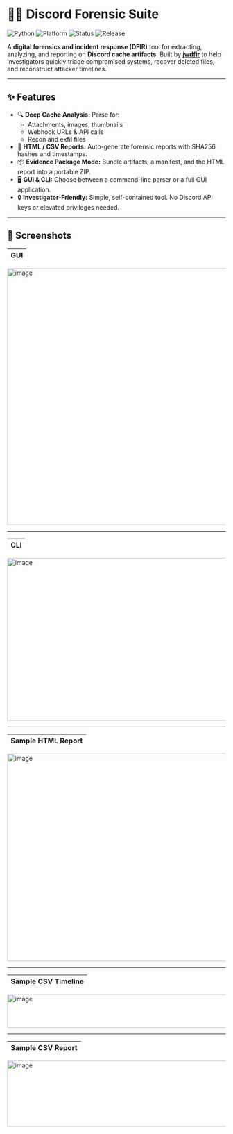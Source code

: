 # 🕵️‍♂️ Discord Forensic Suite
![Python](https://img.shields.io/badge/python-3.10+-blue)
![Platform](https://img.shields.io/badge/platform-Windows-lightgrey)
![Status](https://img.shields.io/badge/status-active-success)
![Release](https://img.shields.io/github/v/release/jwdfir/discord_cache_parser)


A **digital forensics and incident response (DFIR)** tool for extracting, analyzing, and reporting on **Discord cache artifacts**.  Built by **[jwdfir](https://github.com/jwdfir)** to help investigators quickly triage compromised systems, recover deleted files, and reconstruct attacker timelines.

---

## ✨ Features
- 🔍 **Deep Cache Analysis:** Parse for:
  - Attachments, images, thumbnails
  - Webhook URLs & API calls
  - Recon and exfil files
- 📑 **HTML / CSV Reports:** Auto-generate forensic reports with SHA256 hashes and timestamps.
- 📦 **Evidence Package Mode:** Bundle artifacts, a manifest, and the HTML report into a portable ZIP.
- 🖥️ **GUI & CLI:** Choose between a command-line parser or a full GUI application.
- 🔒 **Investigator-Friendly:** Simple, self-contained tool. No Discord API keys or elevated privileges needed.

---

## 📸 Screenshots

| GUI |
|-----|
<img width="944" height="592" alt="image" src="https://github.com/user-attachments/assets/d6a73a51-f3eb-4bd1-a621-242c3da5b821" />

---
| CLI |
|-----|
<img width="904" height="375" alt="image" src="https://github.com/user-attachments/assets/5d2f9580-fcbe-4d61-af00-ef9e3183b49a" />

---
| Sample HTML Report |
|-----|
<img width="944" height="479" alt="image" src="https://github.com/user-attachments/assets/4b06249f-6813-4716-ad00-a6c5a81d96e5" />

---
| Sample CSV Timeline |
|-----|
<img width="944" height="77" alt="image" src="https://github.com/user-attachments/assets/95cc423c-3e1e-48c2-92a3-bd4a3a01a9ca" />

---
| Sample CSV Report |
|-----|
<img width="944" height="152" alt="image" src="https://github.com/user-attachments/assets/37372fd8-623c-416a-9fa4-93cb3b7cf597" />






